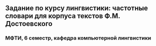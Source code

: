 ## Задание по курсу лингвистики: частотные словари для корпуса текстов Ф.М. Достоевского
### МФТИ, 6 семестр, кафедра компьютерной лингвистики
